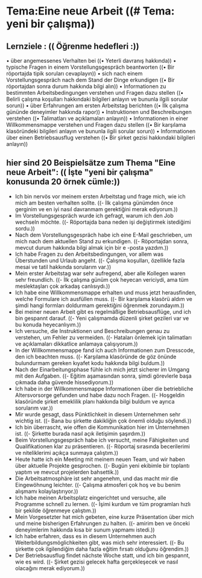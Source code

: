 # Tema:Eine neue Arbeit ((# Tema: yeni bir çalışma))
## Lernziele : (( Öğrenme hedefleri :))
• über angemessenes Verhalten bei ((• Yeterli davranış hakkında))
• typische Fragen in einem Vorstellungsgespräch beantworten ((• Bir röportajda tipik soruları cevaplayın))
• sich nach einem Vorstellungsgespräch nach dem Stand der Dinge erkundigen ((• Bir röportajdan sonra durum hakkında bilgi alın))
• Informationen zu bestimmten Arbeitsbedingungen verstehen und Fragen dazu stellen ((• Belirli çalışma koşulları hakkındaki bilgileri anlayın ve bununla ilgili sorular sorun))
• über Erfahrungen am ersten Arbeitstag berichten ((• İlk çalışma gününde deneyimler hakkında rapor))
• Instruktionen und Beschreibungen verstehen ((• Talimatları ve açıklamaları anlayın))
• Informationen in einer Willkommensmappe verstehen und Fragen dazu stellen ((• Bir karşılama klasöründeki bilgileri anlayın ve bununla ilgili sorular sorun))
• Informationen über einen Betriebsausflug verstehen ((• Bir şirket gezisi hakkındaki bilgileri anlayın))
## hier sind 20 Beispielsätze zum Thema "Eine neue Arbeit": (( İşte "yeni bir çalışma" konusunda 20 örnek cümle:))
- Ich bin nervös vor meinem ersten Arbeitstag und frage mich, wie ich mich am besten verhalten sollte. ((- İlk çalışma günümden önce gerginim ve en iyi nasıl davranmam gerektiğini merak ediyorum.))
- Im Vorstellungsgespräch wurde ich gefragt, warum ich den Job wechseln möchte. ((- Röportajda bana neden işi değiştirmek istediğimi sordu.))
- Nach dem Vorstellungsgespräch habe ich eine E-Mail geschrieben, um mich nach dem aktuellen Stand zu erkundigen. ((- Röportajdan sonra, mevcut durum hakkında bilgi almak için bir e -posta yazdım.))
- Ich habe Fragen zu den Arbeitsbedingungen, vor allem was Überstunden und Urlaub angeht. ((- Çalışma koşulları, özellikle fazla mesai ve tatil hakkında sorularım var.))
- Mein erster Arbeitstag war sehr aufregend, aber alle Kollegen waren sehr freundlich. ((- İlk çalışma günüm çok heyecan vericiydi, ama tüm meslektaşları çok arkadaş canlısıydı.))
- Ich habe eine Willkommensmappe erhalten und muss jetzt herausfinden, welche Formulare ich ausfüllen muss. ((- Bir karşılama klasörü aldım ve şimdi hangi formları doldurmam gerektiğini öğrenmek zorundayım.))
- Bei meiner neuen Arbeit gibt es regelmäßige Betriebsausflüge, und ich bin gespannt darauf. ((- Yeni çalışmamda düzenli şirket gezileri var ve bu konuda heyecanlıyım.))
- Ich versuche, die Instruktionen und Beschreibungen genau zu verstehen, um Fehler zu vermeiden. ((- Hataları önlemek için talimatları ve açıklamaları dikkatlice anlamaya çalışıyorum.))
- In der Willkommensmappe fand ich auch Informationen zum Dresscode, den ich beachten muss. ((- Karşılama klasöründe de göz önünde bulundurmam gereken kıyafet kodu hakkında bilgi buldum.))
- Nach der Einarbeitungsphase fühle ich mich jetzt sicherer im Umgang mit den Aufgaben. ((- Eğitim aşamasından sonra, şimdi görevlerle başa çıkmada daha güvende hissediyorum.))
- Ich habe in der Willkommensmappe Informationen über die betriebliche Altersvorsorge gefunden und habe dazu noch Fragen. ((- Hoşgeldin klasöründe şirket emeklilik planı hakkında bilgi buldum ve ayrıca sorularım var.))
- Mir wurde gesagt, dass Pünktlichkeit in diesem Unternehmen sehr wichtig ist. ((- Bana bu şirkette dakikliğin çok önemli olduğu söylendi.))
- Ich bin überrascht, wie offen die Kommunikation hier im Unternehmen ist. ((- Şirkette burada nasıl açık iletişimin şaşırdım.))
- Beim Vorstellungsgespräch habe ich versucht, meine Fähigkeiten und Qualifikationen klar zu präsentieren. ((- Röportaj sırasında becerilerimi ve niteliklerimi açıkça sunmaya çalıştım.))
- Heute hatte ich ein Meeting mit meinem neuen Team, und wir haben über aktuelle Projekte gesprochen. ((- Bugün yeni ekibimle bir toplantı yaptım ve mevcut projelerden bahsettik.))
- Die Arbeitsatmosphäre ist sehr angenehm, und das macht mir die Eingewöhnung leichter. ((- Çalışma atmosferi çok hoş ve bu benim alışmamı kolaylaştırıyor.))
- Ich habe meinen Arbeitsplatz eingerichtet und versuche, alle Programme schnell zu lernen. ((- İşimi kurdum ve tüm programları hızlı bir şekilde öğrenmeye çalıştım.))
- Mein Vorgesetzter hat mich gebeten, eine kurze Präsentation über mich und meine bisherigen Erfahrungen zu halten. ((- amirim ben ve önceki deneyimlerim hakkında kısa bir sunum yapmamı istedi.))
- Ich habe erfahren, dass es in diesem Unternehmen auch Weiterbildungsmöglichkeiten gibt, was mich sehr interessiert. ((- Bu şirkette çok ilgilendiğim daha fazla eğitim fırsatı olduğunu öğrendim.))
- Der Betriebsausflug findet nächste Woche statt, und ich bin gespannt, wie es wird. ((- Şirket gezisi gelecek hafta gerçekleşecek ve nasıl olacağını merak ediyorum.))

